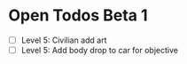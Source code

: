 # Open Todos Beta 1

- [ ] Level 5: Civilian add art
- [ ] Level 5: Add body drop to car for objective
